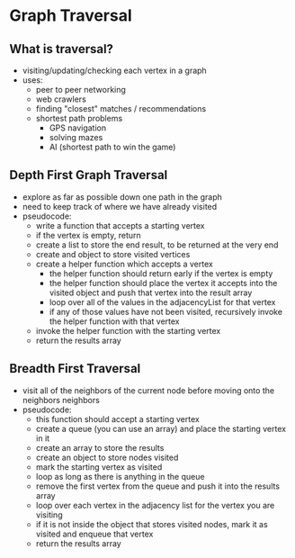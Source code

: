 # Graph Traversal

## What is traversal?
- visiting/updating/checking each vertex in a graph
- uses:
  - peer to peer networking
  - web crawlers
  - finding "closest" matches / recommendations
  - shortest path problems
    - GPS navigation
    - solving mazes
    - AI (shortest path to win the game)

## Depth First Graph Traversal
- explore as far as possible down one path in the graph
- need to keep track of where we have already visited
- pseudocode:
  - write a function that accepts a starting vertex
  - if the vertex is empty, return
  - create a list to store the end result, to be returned at the very end
  - create and object to store visited vertices
  - create a helper function which accepts a vertex
    - the helper function should return early if the vertex is empty
    - the helper function should place the vertex it accepts into the visited object and push that vertex into the result array
    - loop over all of the values in the adjacencyList for that vertex
    - if any of those values have not been visited, recursively invoke the helper function with that vertex
  - invoke the helper function with the starting vertex
  - return the results array

## Breadth First Traversal
- visit all of the neighbors of the current node before moving onto the neighbors neighbors
- pseudocode:
  - this function should accept a starting vertex
  - create a queue (you can use an array) and place the starting vertex in it
  - create an array to store the results
  - create an object to store nodes visited
  - mark the starting vertex as visited
  - loop as long as there is anything in the queue
  - remove the first vertex from the queue and push it into the results array
  - loop over each vertex in the adjacency list for the vertex you are visiting
  - if it is not inside the object that stores visited nodes, mark it as visited and enqueue that vertex
  - return the results array